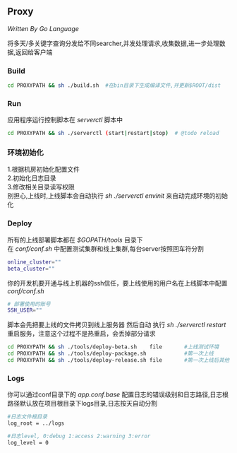 ## Proxy

*Written By Go Language*  

将多天/多关键字查询分发给不同searcher,并发处理请求,收集数据,进一步处理数据,返回给客户端

### Build  
```bash
cd PROXYPATH && sh ./build.sh  #在bin目录下生成编译文件,并更新$ROOT/dist
```  

### Run
应用程序运行控制脚本在 *serverctl* 脚本中
```bash
cd PROXYPATH && sh ./serverctl (start|restart|stop)  # @todo reload 
```

### 环境初始化  
1.根据机房初始化配置文件  
2.初始化日志目录  
3.修改相关目录读写权限  
别担心,上线时,上线脚本会自动执行 *sh ./serverctl envinit* 来自动完成环境的初始化


### Deploy 
所有的上线部署脚本都在 *$GOPATH/tools* 目录下  
在 *conf/conf.sh* 中配置测试集群和线上集群,每台server按照回车符分割
```bash
online_cluster=""
beta_cluster=""
```  
你的开发机要开通与线上机器的ssh信任，要上线使用的用户名在上线脚本中配置  
*conf/conf.sh*    
```bash
# 部署使用的账号  
SSH_USER=""
```
脚本会先把要上线的文件拷贝到线上服务器 然后自动 执行 *sh ./serverctl restart*  重启服务，注意这个过程不是热重启，会丢掉部分请求

```bash
cd PROXYPATH && sh ./tools/deploy-beta.sh    file       #上线测试环境
cd PROXYPATH && sh ./tools/deploy-package.sh            #第一次上线
cd PROXYPATH && sh ./tools/deploy-release.sh file       #第一次上线后其他上线单独的配置文件或者应用程序  
```  

### Logs  
你可以通过conf目录下的 *app.conf.base* 配置日志的错误级别和日志路径,日志根路径默认放在项目根目录下logs目录,日志按天自动分割   
```bash
#日志文件根目录
log_root = ../logs

#日志level, 0:debug 1:access 2:warning 3:error
log_level = 0
```